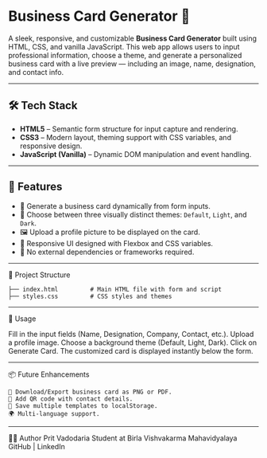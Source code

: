 # Business Card Generator 🪪

A sleek, responsive, and customizable **Business Card Generator** built using HTML, CSS, and vanilla JavaScript. This web app allows users to input professional information, choose a theme, and generate a personalized business card with a live preview — including an image, name, designation, and contact info.

---

## 🛠️ Tech Stack

- **HTML5** – Semantic form structure for input capture and rendering.
- **CSS3** – Modern layout, theming support with CSS variables, and responsive design.
- **JavaScript (Vanilla)** – Dynamic DOM manipulation and event handling.

---

## 📸 Features

- 📇 Generate a business card dynamically from form inputs.
- 🎨 Choose between three visually distinct themes: `Default`, `Light`, and `Dark`.
- 🖼️ Upload a profile picture to be displayed on the card.
- 🧠 Responsive UI designed with Flexbox and CSS variables.
- 🚀 No external dependencies or frameworks required.

---

📂 Project Structure
```text
├── index.html         # Main HTML file with form and script
├── styles.css         # CSS styles and themes
```
---

🔧 Usage

Fill in the input fields (Name, Designation, Company, Contact, etc.).
Upload a profile image.
Choose a background theme (Default, Light, Dark).
Click on Generate Card.
The customized card is displayed instantly below the form.

---

📦 Future Enhancements
```text
🎯 Download/Export business card as PNG or PDF.
🧾 Add QR code with contact details.
💾 Save multiple templates to localStorage.
🌍 Multi-language support.
```
---

👨‍💻 Author
Prit Vadodaria
Student at Birla Vishvakarma Mahavidyalaya
GitHub | LinkedIn
